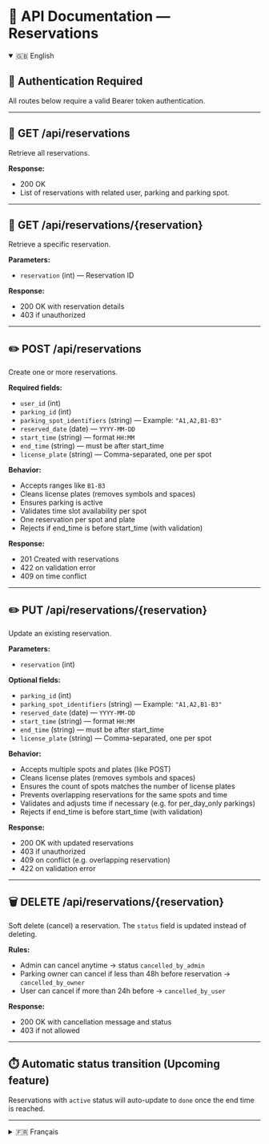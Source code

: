 # 📑 API Documentation — Reservations

<details open>
<summary>🇬🇧 English</summary>

## 🔐 Authentication Required

All routes below require a valid Bearer token authentication.

---

## 📘 GET /api/reservations

Retrieve all reservations.

**Response:**
- 200 OK
- List of reservations with related user, parking and parking spot.

---

## 📘 GET /api/reservations/{reservation}

Retrieve a specific reservation.

**Parameters:**
- `reservation` (int) — Reservation ID

**Response:**
- 200 OK with reservation details
- 403 if unauthorized

---

## ✏️ POST /api/reservations

Create one or more reservations.

**Required fields:**
- `user_id` (int)
- `parking_id` (int)
- `parking_spot_identifiers` (string) — Example: `"A1,A2,B1-B3"`
- `reserved_date` (date) — `YYYY-MM-DD`
- `start_time` (string) — format `HH:MM`
- `end_time` (string) — must be after start_time
- `license_plate` (string) — Comma-separated, one per spot

**Behavior:**
- Accepts ranges like `B1-B3`
- Cleans license plates (removes symbols and spaces)
- Ensures parking is active
- Validates time slot availability per spot
- One reservation per spot and plate
- Rejects if end_time is before start_time (with validation)

**Response:**
- 201 Created with reservations
- 422 on validation error
- 409 on time conflict

---

## ✏️ PUT /api/reservations/{reservation}

Update an existing reservation.

**Parameters:**
- `reservation` (int)

**Optional fields:**
- `parking_id` (int)
- `parking_spot_identifiers` (string) — Example: `"A1,A2,B1-B3"`
- `reserved_date` (date) — `YYYY-MM-DD`
- `start_time` (string) — format `HH:MM`
- `end_time` (string) — must be after start_time
- `license_plate` (string) — Comma-separated, one per spot

**Behavior:**
- Accepts multiple spots and plates (like POST)
- Cleans license plates (removes symbols and spaces)
- Ensures the count of spots matches the number of license plates
- Prevents overlapping reservations for the same spots and time
- Validates and adjusts time if necessary (e.g. for per_day_only parkings)
- Rejects if end_time is before start_time (with validation)

**Response:**
- 200 OK with updated reservations
- 403 if unauthorized
- 409 on conflict (e.g. overlapping reservation)
- 422 on validation error

---

## 🗑️ DELETE /api/reservations/{reservation}

Soft delete (cancel) a reservation. The `status` field is updated instead of deleting.

**Rules:**
- Admin can cancel anytime → status `cancelled_by_admin`
- Parking owner can cancel if less than 48h before reservation → `cancelled_by_owner`
- User can cancel if more than 24h before → `cancelled_by_user`

**Response:**
- 200 OK with cancellation message and status
- 403 if not allowed

---

## ⏱️ Automatic status transition (Upcoming feature)

Reservations with `active` status will auto-update to `done` once the end time is reached.

</details>

---

<details>
<summary>🇫🇷 Français</summary>

## 🔐 Authentification requise

Toutes les routes ci-dessous nécessitent une authentification Bearer.

---

## 📘 GET /api/reservations

Récupère toutes les réservations.

**Réponse :**
- 200 OK
- Liste des réservations avec utilisateur, parking et emplacement.

---

## 📘 GET /api/reservations/{reservation}

Affiche une réservation spécifique.

**Paramètres :**
- `reservation` (int) — ID de la réservation

**Réponse :**
- 200 OK avec les détails
- 403 si accès refusé

---

## ✏️ POST /api/reservations

Crée une ou plusieurs réservations.

**Champs requis :**
- `user_id` (int)
- `parking_id` (int)
- `parking_spot_identifiers` (string) — Ex: `"A1,A2,B1-B3"`
- `reserved_date` (date)
- `start_time` (HH:MM)
- `end_time` (HH:MM)
- `license_plate` (string) — séparés par virgule

**Comportement :**
- Supporte les plages `B1-B3`
- Nettoie les plaques (espaces, symboles)
- Vérifie que le parking est actif
- Valide la disponibilité horaire
- Une réservation par emplacement
- Rejette si l’heure de fin est antérieure à l’heure de début (validation)

**Réponse :**
- 201 Created
- 422 si erreur de validation
- 409 si conflit d’horaire

---

## ✏️ PUT /api/reservations/{reservation}

Met à jour une réservation existante.

**Paramètres :**
- `reservation` (int)

**Champs possibles :**
- `parking_id` (int)
- `parking_spot_identifiers` (string) — ex: `"A1,A2,B1-B3"`
- `reserved_date` (date) — `YYYY-MM-DD`
- `start_time` (HH:MM)
- `end_time` (HH:MM) — doit être après start_time
- `license_plate` (string) — séparées par virgule, une par place

**Comportement :**
- Accepte plusieurs emplacements et plaques (comme POST)
- Nettoie les plaques (enlève symboles et espaces)
- Vérifie la cohérence entre le nombre d’emplacements et de plaques
- Empêche les réservations qui se chevauchent
- Valide et ajuste l’horaire si nécessaire (ex: pour les parkings à la journée uniquement)
- Rejette si l’heure de fin est antérieure à l’heure de début (validation)

**Réponse :**
- 200 OK avec les réservations mises à jour
- 403 si accès refusé
- 409 en cas de conflit (ex: réservation concurrente)
- 422 si erreur de validation

---

## 🗑️ DELETE /api/reservations/{reservation}

Annule une réservation (soft delete via champ `status`).

**Règles :**
- Admin → `cancelled_by_admin`
- Propriétaire du parking (si -48h) → `cancelled_by_owner`
- Utilisateur (si +24h) → `cancelled_by_user`

**Réponse :**
- 200 OK avec statut
- 403 si annulation interdite

---

## ⏱️ Transition automatique (à venir)

Les réservations actives passeront à `done` automatiquement à la fin.

</details>